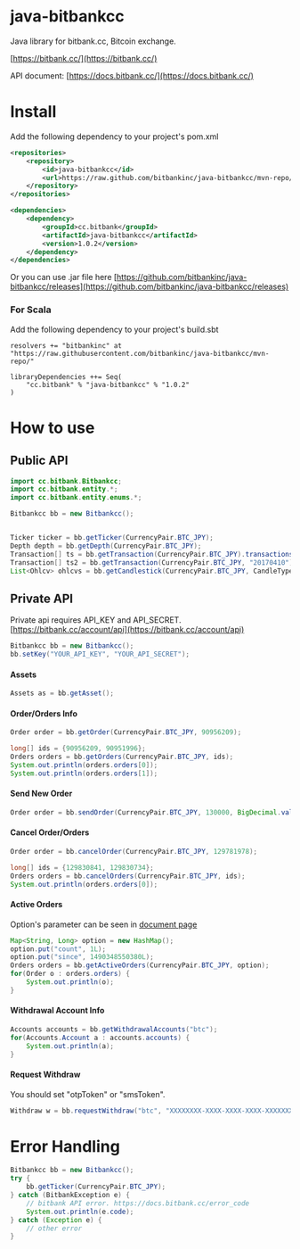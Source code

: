 # java-bitbankcc
Java library for bitbank.cc, Bitcoin exchange.

[https://bitbank.cc/](https://bitbank.cc/)

API document: [https://docs.bitbank.cc/](https://docs.bitbank.cc/)

# Install
Add the following dependency to your project's pom.xml
```xml
<repositories>
    <repository>
        <id>java-bitbankcc</id>
        <url>https://raw.github.com/bitbankinc/java-bitbankcc/mvn-repo/</url>
    </repository>
</repositories>

<dependencies>
    <dependency>
        <groupId>cc.bitbank</groupId>
        <artifactId>java-bitbankcc</artifactId>
        <version>1.0.2</version>
    </dependency>
</dependencies>
```
Or you can use .jar file here [https://github.com/bitbankinc/java-bitbankcc/releases](https://github.com/bitbankinc/java-bitbankcc/releases)

### For Scala
Add the following dependency to your project's build.sbt
```
resolvers += "bitbankinc" at "https://raw.githubusercontent.com/bitbankinc/java-bitbankcc/mvn-repo/"

libraryDependencies ++= Seq(
    "cc.bitbank" % "java-bitbankcc" % "1.0.2"
)

```

# How to use
## Public API
```java
import cc.bitbank.Bitbankcc;
import cc.bitbank.entity.*;
import cc.bitbank.entity.enums.*;

Bitbankcc bb = new Bitbankcc();


Ticker ticker = bb.getTicker(CurrencyPair.BTC_JPY);
Depth depth = bb.getDepth(CurrencyPair.BTC_JPY);
Transaction[] ts = bb.getTransaction(CurrencyPair.BTC_JPY).transactions;
Transaction[] ts2 = bb.getTransaction(CurrencyPair.BTC_JPY, "20170410").transactions;
List<Ohlcv> ohlcvs = bb.getCandlestick(CurrencyPair.BTC_JPY, CandleType._1DAY, "2017").candlestick[0].getOhlcvList();

```

## Private API
Private api requires API_KEY and API_SECRET.
[https://bitbank.cc/account/api](https://bitbank.cc/account/api)

```java
Bitbankcc bb = new Bitbankcc();
bb.setKey("YOUR_API_KEY", "YOUR_API_SECRET");
```

#### Assets
```java
Assets as = bb.getAsset();
```

#### Order/Orders Info
```java
Order order = bb.getOrder(CurrencyPair.BTC_JPY, 90956209);

long[] ids = {90956209, 90951996};
Orders orders = bb.getOrders(CurrencyPair.BTC_JPY, ids);
System.out.println(orders.orders[0]);
System.out.println(orders.orders[1]);
```

#### Send New Order
```java
Order order = bb.sendOrder(CurrencyPair.BTC_JPY, 130000, BigDecimal.valueOf(0.01), OrderSide.BUY, OrderType.LIMIT);
```

#### Cancel Order/Orders
```java
Order order = bb.cancelOrder(CurrencyPair.BTC_JPY, 129781978);

long[] ids = {129830841, 129830734};
Orders orders = bb.cancelOrders(CurrencyPair.BTC_JPY, ids);
System.out.println(orders.orders[0]);
```

#### Active Orders
Option's parameter can be seen in [document page](https://docs.bitbank.cc/#!/Order/active_orders)
```java
Map<String, Long> option = new HashMap();
option.put("count", 1L);
option.put("since", 1490348550380L);
Orders orders = bb.getActiveOrders(CurrencyPair.BTC_JPY, option);
for(Order o : orders.orders) {
    System.out.println(o);
}
```

#### Withdrawal Account Info
```java
Accounts accounts = bb.getWithdrawalAccounts("btc");
for(Accounts.Account a : accounts.accounts) {
    System.out.println(a);
}
```

#### Request Withdraw
You should set "otpToken" or "smsToken".
```java
Withdraw w = bb.requestWithdraw("btc", "XXXXXXXX-XXXX-XXXX-XXXX-XXXXXXXXXX", BigDecimal.valueOf(0.005), "867005", "");
```


# Error Handling
```java
Bitbankcc bb = new Bitbankcc();
try {
    bb.getTicker(CurrencyPair.BTC_JPY);
} catch (BitbankException e) {
    // bitbank API error. https://docs.bitbank.cc/error_code
    System.out.println(e.code);
} catch (Exception e) {
    // other error
}
```